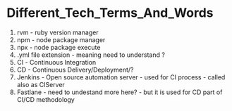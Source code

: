# Different_Tech_Terms_And_Words

1. rvm - ruby version manager
2. npm - node package manager
3. npx - node package execute
4. .yml file extension - meaning need to understand ?
5. CI - Continuous Integration
6. CD - Continuous Delivery/Deployment/?
7. Jenkins - Open source automation server - used for CI process - called also as CIServer
8. Fastlane - need to undestand more here? - but it is used for CD part of CI/CD methodology
